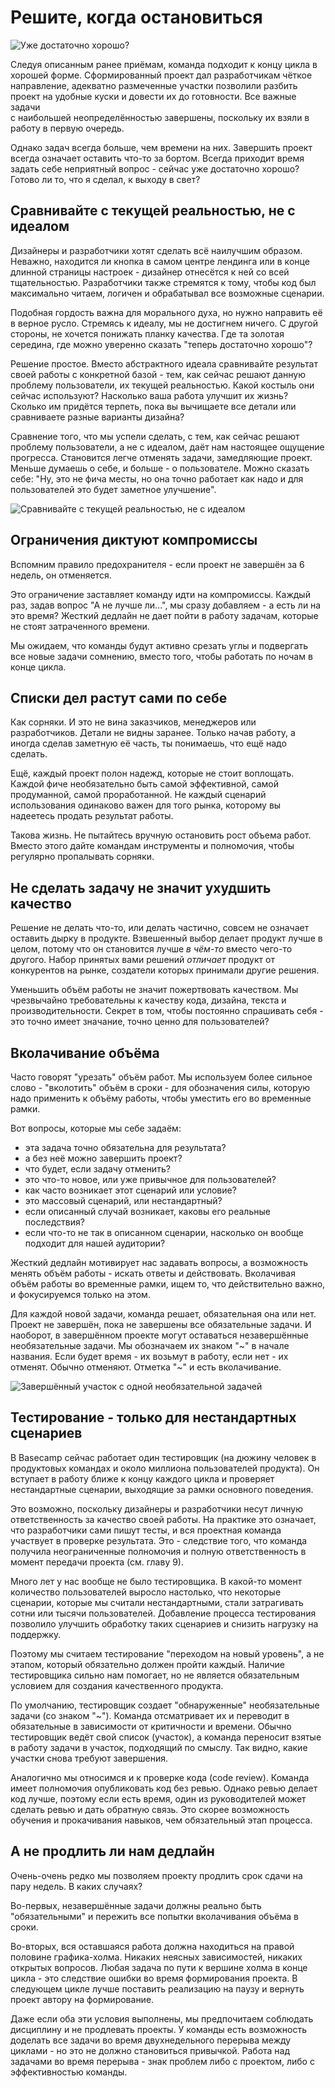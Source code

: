 # Решите, когда остановиться
 
![Уже достаточно хорошо?](https://basecamp.com/assets/books/shapeup/3.5/intro_cartoon-05df8762bc8fd85d9569643ebce62197e9326bd1fc4bf3c3a89faec8f94eae81.png)

Следуя описанным ранее приёмам, команда подходит к концу цикла в хорошей форме. Сформированный проект дал разработчикам чёткое направление, адекватно размеченные участки позволили разбить проект на удобные куски и довести их до готовности. Все важные задачи  
с наибольшей неопределённостью завершены, поскольку их взяли в работу в первую очередь.

Однако задач всегда больше, чем времени на них. Завершить проект всегда означает оставить что-то за бортом. Всегда приходит время задать себе неприятный вопрос - сейчас уже достаточно хорошо? Готово ли то, что я сделал, к выходу в свет?

## Сравнивайте с текущей реальностью, не с идеалом

Дизайнеры и разработчики хотят сделать всё наилучшим образом. Неважно, находится ли кнопка в самом центре лендинга или в конце длинной страницы настроек - дизайнер отнесётся к ней со всей тщательностью. Разработчики также стремятся к тому, чтобы код был максимально читаем, логичен и обрабатывал все возможные сценарии. 

Подобная гордость важна для морального духа, но нужно направить её в верное русло. Стремясь к идеалу, мы не достигнем ничего. С другой стороны, не хочется понижать планку качества. Где та золотая середина, где можно уверенно сказать "теперь достаточно хорошо"?

Решение простое. Вместо абстрактного идеала сравнивайте результат своей работы с конкретной базой - тем, как сейчас решают данную проблему пользователи, их текущей реальностью. Какой костыль они сейчас используют? Насколько ваша работа улучшит их жизнь? Сколько им придётся терпеть, пока вы вычищаете все детали или сравниваете разные варианты дизайна?

Сравнение того, что мы успели сделать, с тем, как сейчас решают проблему пользователи, а не с идеалом, даёт нам настоящее ощущение прогресса. Становится легче отменять задачи, замедляющие проект. Меньше думаешь о себе, и больше - о пользователе. Можно сказать себе: "Ну, это не фича месты, но она точно работает как надо и для пользователей это будет заметное улучшение".

![Сравнивайте с текущей реальностью, не с идеалом](https://basecamp.com/assets/books/shapeup/3.5/compare_to_baseline-ff521686dc8ea60cb9587d072409f5ee8bba79ca269e0fb04963b930699fb62d.jpg)

## Ограничения диктуют компромиссы

Вспомним правило предохранителя - если проект не завершён за 6 недель, он отменяется.

Это ограничение заставляет команду идти на компромиссы. Каждый раз, задав вопрос "А не лучше ли...", мы сразу добавляем - а есть ли на это время? Жесткий дедлайн не дает пойти в работу задачам, которые не стоят затраченного времени.

Мы ожидаем, что команды будут активно срезать углы и подвергать все новые задачи сомнению, вместо того, чтобы работать по ночам в конце цикла. 

## Списки дел растут сами по себе

Как сорняки. И это не вина заказчиков, менеджеров или разработчиков. Детали не видны заранее. Только начав работу, а иногда сделав заметную её часть, ты понимаешь, что ещё надо сделать.

Ещё, каждый проект полон надежд, которые не стоит воплощать. Каждой фиче необязательно быть самой эффективной, самой продуманной, самой проработанной. Не каждый сценарий использования одинаково важен для того рынка, которому вы надеетесь продать результат работы.

Такова жизнь. Не пытайтесь вручную остановить рост объема работ. Вместо этого дайте командам инструменты и полномочия, чтобы регулярно пропалывать сорняки. 

## Не сделать задачу не значит ухудшить качество

Решение не делать что-то, или делать частично, совсем не означает оставить дырку в продукте. Взвешенный выбор делает продукт лучше в целом, потому что он становится лучше _в чём-то_ вместо чего-то другого. Набор принятых вами решений _отличает_ продукт от конкурентов на рынке, создатели которых принимали другие решения.

Уменьшить объём работы не значит пожертвовать качеством. Мы чрезвычайно требовательны к качеству кода, дизайна, текста и производительности. Секрет в том, чтобы постоянно спрашивать себя - это точно имеет значание, точно ценно для пользователей?

## Вколачивание объёма

Часто говорят "урезать" объём работ. Мы используем более сильное слово - "вколотить" объём в сроки - для обозначения силы, которую надо применить к объёму работы, чтобы уместить его во временные рамки.

Вот вопросы, которые мы себе задаём:

* эта задача точно обязательна для результата?
* а без неё можно завершить проект?
* что будет, если задачу отменить?
* это что-то новое, или уже привычное для пользователей?
* как часто возникает этот сценарий или условие?
* это массовый сценарий, или нестандартный?
* если описанный случай возникает, каковы его реальные последствия?
* если что-то не так в описанном сценарии, насколько он вообще подходит для нашей аудитории?

Жесткий дедлайн мотивирует нас задавать вопросы, а возможность менять объём работы - искать ответы и действовать. Вколачивая объём работы во временные рамки, ищем то, что действительно важно, и фокусируемся только на этом.

Для каждой новой задачи, команда решает, обязательная она или нет. Проект не завершён, пока не завершены все обязательные задачи. И наоборот, в завершённом проекте могут оставаться незавершённые необязательные задачи. Мы обозначаем их знаком "~" в начале названия. Если будет время - их возьмут в работу, если нет - их отменят. Обычно отменяют. Отметка "~" и есть вколачивание.

![Завершённый участок с одной необязательной задачей](https://basecamp.com/assets/books/shapeup/3.5/scope_with_maybes-1838d92cd3c87917932716ef6baaad023b5b968af9d3f316d257c5f08a3a71f8.png)

## Тестирование - только для нестандартных сценариев

В Basecamp сейчас работает один тестировщик (на дюжину человек в продуктовых командах и около миллиона пользователей продукта). Он вступает в работу ближе к концу каждого цикла и проверяет нестандартные сценарии, выходящие за рамки основного поведения.

Это возможно, поскольку дизайнеры и разработчики несут личную ответственность за качество своей работы. На практике это означает, что разработчики сами пишут тесты, и вся проектная команда участвует в проверке результата. Это - следствие того, что команда получила неограниченные полномочия и полную ответственность в момент передачи проекта (см. главу 9).

Много лет у нас вообще не было тестировщика. В какой-то момент количество пользователей выросло настолько, что некоторые сценарии, которые мы считали нестандартными, стали затрагивать сотни или тысячи пользователей. Добавление процесса тестирования позволило улучшить обработку таких сценариев и снизить нагрузку на поддержку.

Поэтому мы считаем тестирование "переходом на новый уровень", а не этапом, который обязательно должен пройти каждый. Наличие тестировщика сильно нам помогает, но не является обязательным условием для создания качественного продукта.

По умолчанию, тестировщик создает "обнаруженные" необязательные задачи (со знаком "~"). Команда отсматривает их и переводит в обязательные в зависимости от критичности и времени. Обычно тестировщик ведёт свой список (участок), а команда переносит взятые в работу задачи в участок, подходящий по смыслу. Так видно, какие участки снова требуют завершения.

Аналогично мы относимся и к проверке кода (code review). Команда имеет полномочия опубликовать код без ревью. Однако ревью делает код лучше, поэтому если есть время, один из руководителей может сделать ревью и дать обратную связь. Это скорее возможность обучения и прокачивания навыков, чем обязательный этап процесса.

## А не продлить ли нам дедлайн

Очень-очень редко мы позволяем проекту продлить срок сдачи на пару недель. В каких случаях?

Во-первых, незавершённые задачи должны реально быть "обязательными" и пережить все попытки вколачивания объёма в сроки.

Во-вторых, вся оставшаяся работа должна находиться на правой половине графика-холма. Никаких неясных зависимостей, никаких открытых вопросов. Любая задача по пути к вершине холма в конце цикла - это следствие ошибки во время формирования проекта. В следующем цикле лучше поставить реализацию на паузу и вернуть проект автору на формирование.

Даже если оба эти условия выполнены, мы предпочитаем соблюдать дисциплину и не продлевать проекты. У команды есть возможность доделать все задачи во время двухнедельного перерыва между циклами - но это не должно становиться привычкой. Работа над задачами во время перерыва - знак проблем либо с проектом, либо с эффективностью команды.

